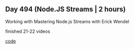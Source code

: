 ## Day 494 (Node.JS Streams | 2 hours)

Working with  Mastering Node.js Streams with Erick Wendel

finished 21-22 videos

[code](https://github.com/alexvyber/node-streams-course.git)





